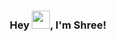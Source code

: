 <h3 align="center">
 Hey <img src="https://github.com/TheDudeThatCode/TheDudeThatCode/blob/master/Assets/Hi.gif" width="29">, I'm Shree!
</h3>
